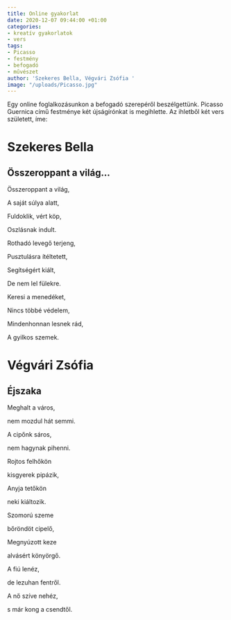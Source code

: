 ```yaml
---
title: Online gyakorlat
date: 2020-12-07 09:44:00 +01:00
categories:
- kreatív gyakorlatok
- vers
tags:
- Picasso
- festmény
- befogadó
- művészet
author: 'Szekeres Bella, Végvári Zsófia '
image: "/uploads/Picasso.jpg"
---
```


Egy online foglalkozásunkon a befogadó szerepéről beszélgettünk. Picasso Guernica című festménye két újságírónkat is megihlette. Az ihletből két vers született, íme: 


# Szekeres Bella 


## Összeroppant a világ...



Összeroppant a világ,

A saját súlya alatt,

Fuldoklik, vért köp,

Oszlásnak indult.



Rothadó levegő terjeng,

Pusztulásra ítéltetett,

Segítségért kiált,

De nem lel fülekre.



Keresi a menedéket,

Nincs többé védelem,

Mindenhonnan lesnek rád,

A gyilkos szemek.




# Végvári Zsófia


## Éjszaka



Meghalt a város, 

nem mozdul hát semmi. 

A cipőnk sáros, 

nem hagynak pihenni. 

Rojtos felhőkön

kisgyerek pipázik,

Anyja tetőkön

neki kiáltozik. 

Szomorú szeme

bőröndöt cipelő, 

Megnyúzott keze

alvásért könyörgő. 

A fiú lenéz,

de lezuhan fentről.

A nő szíve nehéz,

s már kong a csendtől.

